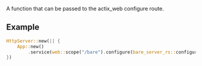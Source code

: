 A function that can be passed to the actix_web configure route. 

## Example
```rust
HttpServer::new(|| {
    App::new()
        .service(web::scope("/bare").configure(bare_server_rs::configure))
})
```
